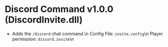 # Discord Command v1.0.0 (DiscordInvite.dll)
- Adds the ``/discord`` chat command.\n
Config File: ``invite.config``\n
Player permission: ``discord.invite``\n
